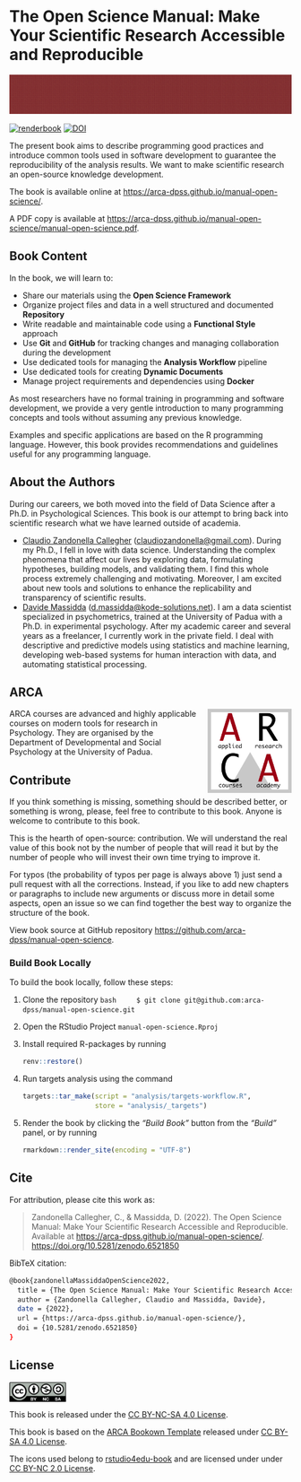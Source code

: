 
<!-- README.md is generated from README.Rmd. Please edit that file -->

# The Open Science Manual: Make Your Scientific Research Accessible and Reproducible

<img src="assets/images/banner.png" height="70px" width="100%">

<!-- badges: start -->

[![renderbook](https://github.com/arca-dpss/manual-open-science/actions/workflows/deploy_bookdown.yml/badge.svg)](https://github.com/arca-dpss/manual-open-science/actions/workflows/deploy_bookdown.yml)
[![DOI](https://zenodo.org/badge/DOI/10.5281/zenodo.6521850.svg)](https://doi.org/10.5281/zenodo.6521850)
<!-- badges: end -->

The present book aims to describe programming good practices and
introduce common tools used in software development to guarantee the
reproducibility of the analysis results. We want to make scientific
research an open-source knowledge development.

The book is available online at
<https://arca-dpss.github.io/manual-open-science/>.

A PDF copy is available at
<https://arca-dpss.github.io/manual-open-science/manual-open-science.pdf>.

## Book Content

In the book, we will learn to:

-   Share our materials using the **Open Science Framework**
-   Organize project files and data in a well structured and documented
    **Repository**
-   Write readable and maintainable code using a **Functional Style**
    approach
-   Use **Git** and **GitHub** for tracking changes and managing
    collaboration during the development
-   Use dedicated tools for managing the **Analysis Workflow** pipeline
-   Use dedicated tools for creating **Dynamic Documents**
-   Manage project requirements and dependencies using **Docker**

As most researchers have no formal training in programming and software
development, we provide a very gentle introduction to many programming
concepts and tools without assuming any previous knowledge.

Examples and specific applications are based on the R programming
language. However, this book provides recommendations and guidelines
useful for any programming language.

## About the Authors

During our careers, we both moved into the field of Data Science after a
Ph.D. in Psychological Sciences. This book is our attempt to bring back
into scientific research what we have learned outside of academia.

-   [Claudio Zandonella
    Callegher](https://claudiozandonella.netlify.app/)
    (<claudiozandonella@gmail.com>). During my Ph.D., I fell in love
    with data science. Understanding the complex phenomena that affect
    our lives by exploring data, formulating hypotheses, building
    models, and validating them. I find this whole process extremely
    challenging and motivating. Moreover, I am excited about new tools
    and solutions to enhance the replicability and transparency of
    scientific results.
-   [Davide Massidda](https://www.linkedin.com/in/davidemassidda/)
    (<d.massidda@kode-solutions.net>). I am a data scientist specialized
    in psychometrics, trained at the University of Padua with a Ph.D. in
    experimental psychology. After my academic career and several years
    as a freelancer, I currently work in the private field. I deal with
    descriptive and predictive models using statistics and machine
    learning, developing web-based systems for human interaction with
    data, and automating statistical processing.

## ARCA

<img style = "margin-left: 20px;" align="right" width="150" height="150" src="assets/images/arca-logo.png">

ARCA courses are advanced and highly applicable courses on modern tools
for research in Psychology. They are organised by the Department of
Developmental and Social Psychology at the University of Padua.

## Contribute

If you think something is missing, something should be described better,
or something is wrong, please, feel free to contribute to this book.
Anyone is welcome to contribute to this book.

This is the hearth of open-source: contribution. We will understand the
real value of this book not by the number of people that will read it
but by the number of people who will invest their own time trying to
improve it.

For typos (the probability of typos per page is always above 1) just
send a pull request with all the corrections. Instead, if you like to
add new chapters or paragraphs to include new arguments or discuss more
in detail some aspects, open an issue so we can find together the best
way to organize the structure of the book.

View book source at GitHub repository
<https://github.com/arca-dpss/manual-open-science>.

### Build Book Locally

To build the book locally, follow these steps:

1.  Clone the repository
    `bash     $ git clone git@github.com:arca-dpss/manual-open-science.git`

2.  Open the RStudio Project `manual-open-science.Rproj`

3.  Install required R-packages by running

    ``` r
    renv::restore()
    ```

4.  Run targets analysis using the command

    ``` r
    targets::tar_make(script = "analysis/targets-workflow.R", 
                      store = "analysis/_targets")
    ```

5.  Render the book by clicking the *“Build Book”* button from the
    *“Build”* panel, or by running

    ``` r
    rmarkdown::render_site(encoding = "UTF-8")
    ```

## Cite

For attribution, please cite this work as:

> Zandonella Callegher, C., & Massidda, D. (2022). The Open Science
> Manual: Make Your Scientific Research Accessible and Reproducible.
> Available at <https://arca-dpss.github.io/manual-open-science/>.
> <https://doi.org/10.5281/zenodo.6521850>

BibTeX citation:

``` bash
@book{zandonellaMassiddaOpenScience2022,
  title = {The Open Science Manual: Make Your Scientific Research Accessible and Reproducible},
  author = {Zandonella Callegher, Claudio and Massidda, Davide},
  date = {2022},
  url = {https://arca-dpss.github.io/manual-open-science/},
  doi = {10.5281/zenodo.6521850}
}
```

## License

<img src="images/cc-nc-sa.png" width="20%" style="display: block; margin: auto auto auto 0;" />

This book is released under the [CC BY-NC-SA 4.0
License](https://creativecommons.org/licenses/by-nc-sa/4.0/).

This book is based on the [ARCA Bookown
Template](https://github.com/arca-dpss/template-bookdown) released under
[CC BY-SA 4.0 License](https://creativecommons.org/licenses/by-sa/4.0/).

The icons used belong to
[rstudio4edu-book](https://rstudio4edu.github.io/rstudio4edu-book/) and
are licensed under under [CC BY-NC 2.0
License](https://creativecommons.org/licenses/by-nc/2.0/).
